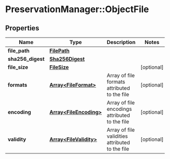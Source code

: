 # PreservationManager::ObjectFile

## Properties
Name | Type | Description | Notes
------------ | ------------- | ------------- | -------------
**file_path** | [**FilePath**](FilePath.md) |  | 
**sha256_digest** | [**Sha256Digest**](Sha256Digest.md) |  | 
**file_size** | [**FileSize**](FileSize.md) |  | [optional] 
**formats** | [**Array&lt;FileFormat&gt;**](FileFormat.md) | Array of file formats attributed to the file | [optional] 
**encoding** | [**Array&lt;FileEncoding&gt;**](FileEncoding.md) | Array of file encodings attributed to the file | [optional] 
**validity** | [**Array&lt;FileValidity&gt;**](FileValidity.md) | Array of file validities attributed to the file | [optional] 

